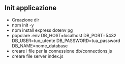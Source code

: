## Init applicazione

- Creazione dir
- npm init -y
- npm install express dotenv pg
- popolare .env
  DB_HOST=localhost
  DB_PORT=5432
  DB_USER=tuo_utente
  DB_PASSWORD=tua_password
  DB_NAME=nome_database
- creare i file per la connessione db/connections.js
- creare file server index.js
